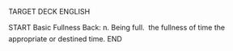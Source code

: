 TARGET DECK
ENGLISH

START
Basic
Fullness
Back: n. Being full.  the fullness of time the appropriate or destined time.
END
